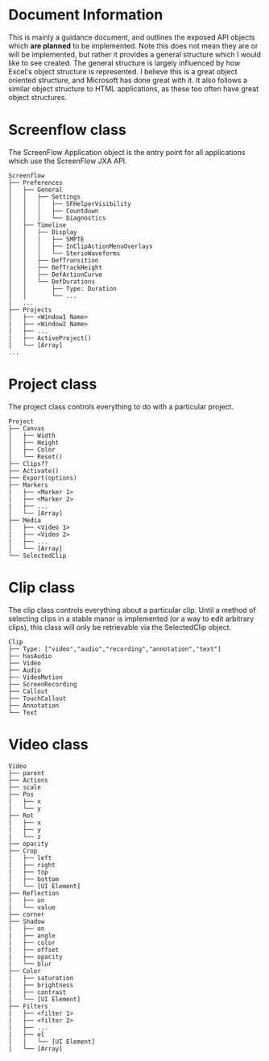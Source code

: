 # Document Information

This is mainly a guidance document, and outlines the exposed API objects which **are planned** to be implemented. Note this does not mean they are or will be implemented, but rather it provides a general structure which I would like to see created. The general structure is largely influenced by how Excel's object structure is represented. I believe this is a great object oriented structure, and Microsoft has done great with it. It also follows a similar object structure to HTML applications, as these too often have great object structures.

# Screenflow class

The ScreenFlow Application object is the entry point for all applications which use the ScreenFlow JXA API.

```
Screenflow
├── Preferences
│   ├── General
│   │   ├── Settings
│   │   │   ├── SFHelperVisibility
│   │   │   ├── Countdown
│   │   │   └── Diagnostics
│   ├── Timeline
│   │   ├── Display
│   │   |   ├── SMPTE
│   │   │   ├── InClipActionMenuOverlays
│   │   │   └── SterioWaveforms
│   │   ├── DefTransition
│   │   ├── DefTrackHeight
│   │   ├── DefActionCurve
│   │   └── DefDurations
│   │       ├── Type: Duration
│   │       └── ...
|   ...
├── Projects
|   ├── <Window1 Name>
|   ├── <Window2 Name>
|   ├── ...
|   ├── ActiveProject()
|   └── [Array]
...
```

# Project class

The project class controls everything to do with a particular project.

```
Project
├── Canvas
│   ├── Width
│   ├── Height
│   ├── Color
│   └── Reset()
├── Clips??
├── Activate()
├── Export(options)
├── Markers
|   ├── <Marker 1>
|   ├── <Marker 2>
|   ├── ...
│   └── [Array]
├── Media
|   ├── <Video 1>
|   ├── <Video 2>
|   ├── ...
│   └── [Array]
└── SelectedClip
```

# Clip class

The clip class controls everything about a particular clip. Until a method of selecting clips in a stable manor is implemented (or a way to edit arbitrary clips), this class will only be retrievable via the SelectedClip object.

```
Clip
├── Type: ["video","audio","recording","annotation","text"]
├── hasAudio
├── Video
├── Audio
├── VideoMotion
├── ScreenRecording
├── Callout
├── TouchCallout
├── Annotation
└── Text
```

# Video class

```
Video
├── parent
├── Actions
├── scale
├── Pos
|   ├── x
|   └── y
├── Rot
|   ├── x
|   ├── y
|   └── z
├── opacity
├── Crop
|   ├── left
|   ├── right
|   ├── top
|   ├── bottom
|   └── [UI Element]
├── Reflection
|   ├── on
|   └── value
├── corner
├── Shadow
|   ├── on
|   ├── angle
|   ├── color
|   ├── offset
|   ├── opacity
|   └── blur
├── Color
|   ├── saturation
|   ├── brightness
|   ├── contrast
|   └── [UI Element]
├── Filters
|   ├── <filter 1>
|   ├── <filter 2>
|   ├── ...
|   ├── el
|   |   └── [UI Element]
|   └── [Array]
```
